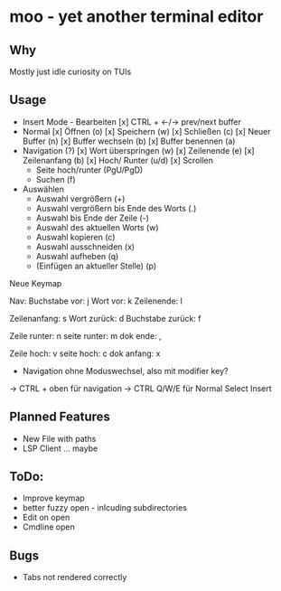 # moo - yet another terminal editor

## Why
Mostly just idle curiosity on TUIs

## Usage

* Insert Mode - Bearbeiten
    [x] CTRL + <-/-> prev/next buffer
* Normal
	[x] Öffnen (o)
	[x] Speichern (w)
	[x] Schließen (c)
	[x] Neuer Buffer (n)
	[x] Buffer wechseln (b)
	[x] Buffer benennen (a)
* Navigation (?)
	[x] Wort überspringen (w)
	[x] Zeilenende (e)
	[x] Zeilenanfang (b)
	[x] Hoch/ Runter (u/d)
	[x] Scrollen
	* Seite hoch/runter (PgU/PgD)
	* Suchen (f)
* Auswählen
	* Auswahl vergrößern (+)
	* Auswahl vergrößern bis Ende des Worts (.)
	* Auswahl bis Ende der Zeile (-)
	* Auswahl des aktuellen Worts (w)
	* Auswahl kopieren (c)
	* Auswahl ausschneiden (x)
	* Auswahl aufheben (q)
	* (Einfügen an aktueller Stelle) (p)


Neue Keymap

Nav:
Buchstabe vor: j
Wort vor: k
Zeilenende: l

Zeilenanfang: s
Wort zurück: d
Buchstabe zurück: f

Zeile runter: n
seite runter: m
dok ende: ,

Zeile hoch: v
seite hoch: c
dok anfang: x

+ Navigation ohne Moduswechsel, also mit modifier key?

-> CTRL + oben für navigation
-> CTRL Q/W/E für
	Normal
	Select
	Insert
	
## Planned Features
* New File with paths
* LSP Client ... maybe

## ToDo:
* Improve keymap
* better fuzzy open - inlcuding subdirectories
* Edit on open
* Cmdline open

## Bugs
* Tabs not rendered correctly
